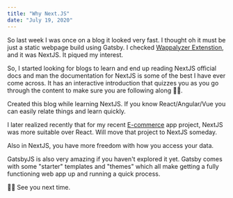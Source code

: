 ```yaml
---
title: "Why Next.JS"
date: "July 19, 2020"
---
```


So last week I was once on a blog it looked very fast. I thought oh it must be just a static webpage build using Gatsby.
I checked [Wappalyzer Extenstion](https://www.wappalyzer.com/), and it was NextJS. It piqued my interest.

So, I started looking for blogs to learn and end up reading NextJS official docs and man the documentation for NextJS is some of the best I have ever come across. It has an interactive introduction that quizzes you as you go through the content to make sure you are following along 👏🏻.

Created this blog while learning NextJS.
If you know React/Angular/Vue you can easily relate things and learn quickly.

I later realized recently that for my recent [E-commerce](https://github.com/only-2/Ecommerce-app) app project, NextJS was more suitable over React.
Will move that project to NextJS someday.

Also in NextJS, you have more freedom with how you access your data.

GatsbyJS is also very amazing if you haven't explored it yet. Gatsby comes with some "starter" templates and "themes" which all make getting a fully functioning web app up and running a quick process.

👋🏻 See you next time.
